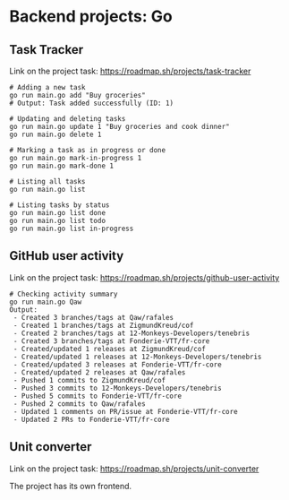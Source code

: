 # Backend projects: Go

## Task Tracker

Link on the project task: https://roadmap.sh/projects/task-tracker

```
# Adding a new task
go run main.go add "Buy groceries"
# Output: Task added successfully (ID: 1)

# Updating and deleting tasks
go run main.go update 1 "Buy groceries and cook dinner"
go run main.go delete 1

# Marking a task as in progress or done
go run main.go mark-in-progress 1
go run main.go mark-done 1

# Listing all tasks
go run main.go list

# Listing tasks by status
go run main.go list done
go run main.go list todo
go run main.go list in-progress
```
## GitHub user activity

Link on the project task: https://roadmap.sh/projects/github-user-activity

```
# Checking activity summary
go run main.go Qaw
Output:
 - Created 3 branches/tags at Qaw/rafales
 - Created 1 branches/tags at ZigmundKreud/cof
 - Created 2 branches/tags at 12-Monkeys-Developers/tenebris
 - Created 3 branches/tags at Fonderie-VTT/fr-core
 - Created/updated 1 releases at ZigmundKreud/cof
 - Created/updated 1 releases at 12-Monkeys-Developers/tenebris
 - Created/updated 3 releases at Fonderie-VTT/fr-core
 - Created/updated 2 releases at Qaw/rafales
 - Pushed 1 commits to ZigmundKreud/cof
 - Pushed 3 commits to 12-Monkeys-Developers/tenebris
 - Pushed 5 commits to Fonderie-VTT/fr-core
 - Pushed 2 commits to Qaw/rafales
 - Updated 1 comments on PR/issue at Fonderie-VTT/fr-core
 - Updated 2 PRs to Fonderie-VTT/fr-core
```
## Unit converter

Link on the project task: https://roadmap.sh/projects/unit-converter

The project has its own frontend.